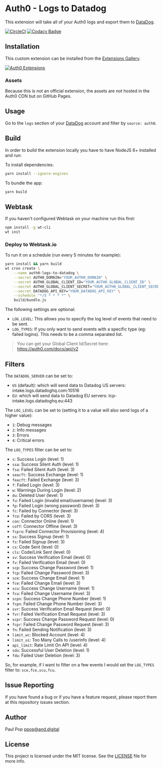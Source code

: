 # Auth0 - Logs to Datadog

This extension will take all of your Auth0 logs and export them to [DataDog](https://www.datadoghq.com).

[![CircleCI](https://circleci.com/gh/BetaProjectWave/auth0-logs-to-datadog.svg?style=svg)](https://circleci.com/gh/BetaProjectWave/auth0-logs-to-datadog)
[![Codacy Badge](https://api.codacy.com/project/badge/Grade/b60ef9948cea43cebea99dc8b0c1721e)](https://www.codacy.com/app/BetaProjectWave/auth0-logs-to-datadog?utm_source=github.com&amp;utm_medium=referral&amp;utm_content=BetaProjectWave/auth0-logs-to-datadog&amp;utm_campaign=Badge_Grade)


## Installation

This custom extension can be installed from the [Extensions Gallery](https://manage.auth0.com/#/extensions).

[![Auth0 Extensions](http://cdn.auth0.com/extensions/assets/badge.svg)](https://sandbox.it.auth0.com/api/run/auth0-extensions/extensions-badge?webtask_no_cache=1)

### Assets

Because this is not an official extension, the assets are not hosted in the Auth0 CDN but on GitHub Pages.

## Usage

Go to the `logs` section of your [DataDog](https://app.datadoghq.com/logs) account and filter by `source: auth0`.

## Build

In order to build the extension locally you have to have NodeJS 6+ installed and run:

To install dependencies:

```bash
yarn install --ignore-engines
```

To bundle the app:

```bash
yarn build
```

## Webtask

If you haven't configured Webtask on your machine run this first:

```bash
npm install -g wt-cli
wt init
```

### Deploy to Webtask.io

To run it on a schedule (run every 5 minutes for example):

```bash
yarn install && yarn build
wt cron create \
    --name auth0-logs-to-datadog \
    --secret AUTH0_DOMAIN="YOUR_AUTH0_DOMAIN" \
    --secret AUTH0_GLOBAL_CLIENT_ID="YOUR_AUTH0_GLOBAL_CLIENT_ID" \
    --secret AUTH0_GLOBAL_CLIENT_SECRET="YOUR_AUTH0_GLOBAL_CLIENT_SECRET" \
    --secret DATADOG_API_KEY="YOUR_DATADOG_API_KEY" \
    --schedule "*/5 * * * *" \
    build/bundle.js
```

The following settings are optional:

 - `LOG_LEVEL`: This allows you to specify the log level of events that need to be sent.
 - `LOG_TYPES`: If you only want to send events with a specific type (eg: failed logins). This needs to be a comma separated list.

> You can get your Global Client Id/Secret here: https://auth0.com/docs/api/v2

## Filters

The `DATADOG_SERVER` can be set to:

- `US` (default): which will send data to Datadog US servers: intake.logs.datadoghq.com:10516
- `EU`: which will send data to Datadog EU servers: tcp-intake.logs.datadoghq.eu:443

The `LOG_LEVEL` can be set to (setting it to a value will also send logs of a higher value):

 - `1`: Debug messages
 - `2`: Info messages
 - `3`: Errors
 - `4`: Critical errors

The `LOG_TYPES` filter can be set to:

- `s`: Success Login (level: 1)
- `ssa`: Success Silent Auth (level: 1)
- `fsa`: Failed Silent Auth (level: 3)
- `seacft`: Success Exchange (level: 1)
- `feacft`: Failed Exchange (level: 3)
- `f`: Failed Login (level: 3)
- `w`: Warnings During Login (level: 2)
- `du`: Deleted User (level: 1)
- `fu`: Failed Login (invalid email/username) (level: 3)
- `fp`: Failed Login (wrong password) (level: 3)
- `fc`: Failed by Connector (level: 3)
- `fco`: Failed by CORS (level: 3)
- `con`: Connector Online (level: 1)
- `coff`: Connector Offline (level: 3)
- `fcpro`: Failed Connector Provisioning (level: 4)
- `ss`: Success Signup (level: 1)
- `fs`: Failed Signup (level: 3)
- `cs`: Code Sent (level: 0)
- `cls`: Code/Link Sent (level: 0)
- `sv`: Success Verification Email (level: 0)
- `fv`: Failed Verification Email (level: 0)
- `scp`: Success Change Password (level: 1)
- `fcp`: Failed Change Password (level: 3)
- `sce`: Success Change Email (level: 1)
- `fce`: Failed Change Email (level: 3)
- `scu`: Success Change Username (level: 1)
- `fcu`: Failed Change Username (level: 3)
- `scpn`: Success Change Phone Number (level: 1)
- `fcpn`: Failed Change Phone Number (level: 3)
- `svr`: Success Verification Email Request (level: 0)
- `fvr`: Failed Verification Email Request (level: 3)
- `scpr`: Success Change Password Request (level: 0)
- `fcpr`: Failed Change Password Request (level: 3)
- `fn`: Failed Sending Notification (level: 3)
- `limit_wc`: Blocked Account (level: 4)
- `limit_ui`: Too Many Calls to /userinfo (level: 4)
- `api_limit`: Rate Limit On API (level: 4)
- `sdu`: Successful User Deletion (level: 1)
- `fdu`: Failed User Deletion (level: 3)

So, for example, if I want to filter on a few events I would set the `LOG_TYPES` filter to: `sce,fce,scu,fcu`.

## Issue Reporting

If you have found a bug or if you have a feature request, please report them at this repository issues section.

## Author

Paul Pop <ppop@and.digital>

## License

This project is licensed under the MIT license. See the [LICENSE](LICENSE) file for more info.
